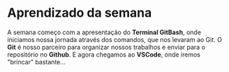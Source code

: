 # Aprendizado da semana
A semana começo com a apresentação do **Terminal GitBash**, onde 
iniciamos nossa jornada através dos comandos, que nos levaram ao Git.
O **Git** é nosso parceiro para organizar nossos trabalhos e enviar para
o repositório no **Github**.
E agora chegamos ao **VSCode**, onde iremos "brincar" bastante...